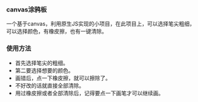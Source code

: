 ### canvas涂鸦板

一个基于canvas，利用原生JS实现的小项目，在此项目上，可以选择笔尖粗细，可以选择颜色，有橡皮擦，也有一键清除。

### 使用方法

* 首先选择笔尖的粗细。
* 第二要选择想要的颜色。
* 画错后，点一下橡皮擦，就可以擦除了。
* 不好改的话就直接全部清除。
* 用过橡皮擦或者全部清除后，记得要点一下画笔才可以继续画。
